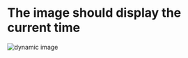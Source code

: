 # The image should display the current time

![dynamic image](http://readme-cache-test.mybluemix.net/test)

